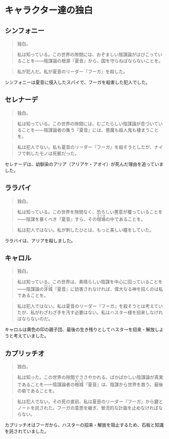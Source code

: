 # キャラクター達の独白

## シンフォニー

> 独白。

> 私は知っている。この世界の隙間には、おぞましい陰謀論がはびこっていることを――陰謀論の根源『夏音』から、国を守らねばならないことを。

> 私が犯人だ。私が夏音のリーダー『フーガ』を殺した。

シンフォニーは夏音に侵入したスパイで、フーガを殺害した犯人でした。

## セレナーデ

> 独白。

> 私は知っている。この世界の隙間には、むごたらしい陰謀論が息づいていることを――陰謀論者の集う『夏音』には、悪魔も殺人鬼も棲まうことを。

> 私は犯人でない。私も夏音のリーダー『フーガ』を殺そうとしたが、ナイフで刺したモノは死骸だった。

セレナーデは、幼馴染のアリア（アリアケ・アオイ）が死んだ理由を追っていました。

## ララバイ

> 独白。

> 私は知っている。この世界を隙間なく、恐ろしい悪意が覆っていることを――陰謀を暴くべき『夏音』すら、その<ruby>坩堝<rp>（</rp><rt>るつぼ</rt><rp>）</rp></ruby>の中であることを。

> 私は犯人ではない。私が刺したひとは、もっと美しい瞳をしていた。

ララバイは、アリアを殺しました。

## キャロル

> 独白。

> 私は知っている。この世界は、素晴らしい陰謀を中心に回っていることを――陰謀論の<ruby>牙城<rp>（</rp><rt>がじょう</rt><rp>）</rp></ruby>『夏音』に妨害されなければ、偉大なる神を招くのは私であることを。

> 私は犯人ではない。私は夏音のリーダー『フーガ』を殺そうとは考えていたが、私がわざわざ手を汚す必要はない。私はハスター様を招来しなければならないのだ。

キャロルは黄色の印の親子団、最後の生き残りとしてハスターを招来・解放しようと考えていました。

## カプリッチオ

> 独白。

> 私は知った。この世界の隙間でささやかれる、ばかばかしい陰謀論が真実であることを――陰謀論者の<ruby>根城<rp>（</rp><rt>ねじろ</rt><rp>）</rp></ruby>『夏音』は、陰謀から世界を救う、最後の砦であることを。

> 私は犯人でない。その死の直前、私は夏音のリーダー『フーガ』から鍵とノートを託された。フーガの意思を継ぎ、冒涜的な計画を止めなければならない。

カプリッチオはフーガから、ハスターの招来・解放を阻止するため、石板と知識を託されていました。
